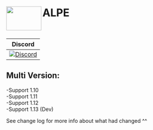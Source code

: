 <h1>ALPE<img src="https://imgur.com/o69ry8c.png" height="64" width="94" align="left"></img></h1>
<br />


| Discord | 
| :---: |
| [![Discord](https://img.shields.io/discord/603295964870082574.svg?style=flat-square&label=discord&colorB=7289da)](https://discord.gg/CHj4Ect)|

## Multi Version:
-Support 1.10 <br />
-Support 1.11 <br />
-Support 1.12 <br />
-Support 1.13 (Dev)

See change log for more info about what had changed ^^


